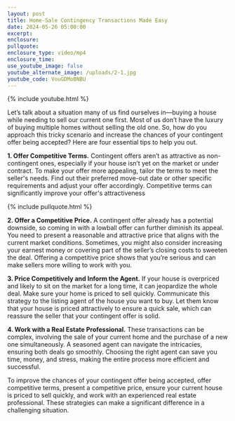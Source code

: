 ```yaml
---
layout: post
title: Home-Sale Contingency Transactions Made Easy
date: 2024-05-26 05:00:00
excerpt:
enclosure:
pullquote:
enclosure_type: video/mp4
enclosure_time:
use_youtube_image: false
youtube_alternate_image: /uploads/2-1.jpg
youtube_code: VouGDMoBNBU
---
```

{% include youtube.html %}

Let’s talk about a situation many of us find ourselves in—buying a house while needing to sell our current one first. Most of us don’t have the luxury of buying multiple homes without selling the old one. So, how do you approach this tricky scenario and increase the chances of your contingent offer being accepted? Here are four essential tips to help you out.

**1\. Offer Competitive Terms.** Contingent offers aren’t as attractive as non-contingent ones, especially if your house isn’t yet on the market or under contract. To make your offer more appealing, tailor the terms to meet the seller's needs. Find out their preferred move-out date or other specific requirements and adjust your offer accordingly. Competitive terms can significantly improve your offer's attractiveness

{% include pullquote.html %}

**2\. Offer a Competitive Price.** A contingent offer already has a potential downside, so coming in with a lowball offer can further diminish its appeal. You need to present a reasonable and attractive price that aligns with the current market conditions. Sometimes, you might also consider increasing your earnest money or covering part of the seller’s closing costs to sweeten the deal. Offering a competitive price shows that you’re serious and can make sellers more willing to work with you.

**3\. Price Competitively and Inform the Agent.** If your house is overpriced and likely to sit on the market for a long time, it can jeopardize the whole deal. Make sure your home is priced to sell quickly. Communicate this strategy to the listing agent of the house you want to buy. Let them know that your house is priced attractively to ensure a quick sale, which can reassure the seller that your contingent offer is solid.

**4\. Work with a Real Estate Professional.** These transactions can be complex, involving the sale of your current home and the purchase of a new one simultaneously. A seasoned agent can navigate the intricacies, ensuring both deals go smoothly. Choosing the right agent can save you time, money, and stress, making the entire process more efficient and successful.

To improve the chances of your contingent offer being accepted, offer competitive terms, present a competitive price, ensure your current house is priced to sell quickly, and work with an experienced real estate professional. These strategies can make a significant difference in a challenging situation.